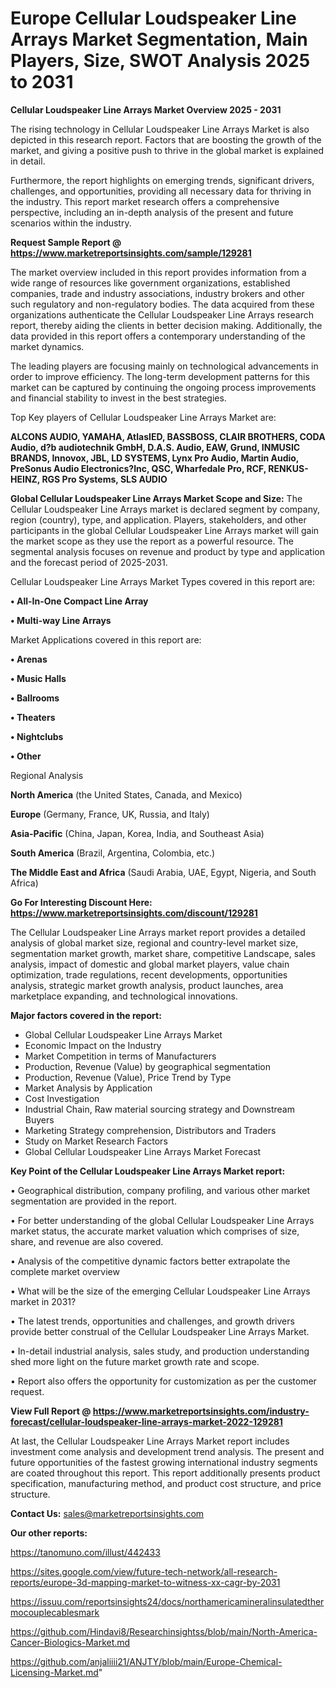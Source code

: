 # Europe Cellular Loudspeaker Line Arrays Market Segmentation, Main Players, Size, SWOT Analysis 2025 to 2031

<Strong> Cellular Loudspeaker Line Arrays Market Overview 2025 - 2031</strong>

The rising technology in Cellular Loudspeaker Line Arrays Market is also depicted in this research report. Factors that are boosting the growth of the market, and giving a positive push to thrive in the global market is explained in detail.

Furthermore, the report highlights on emerging trends, significant drivers, challenges, and opportunities, providing all necessary data for thriving in the industry. This report market research offers a comprehensive perspective, including an in-depth analysis of the present and future scenarios within the industry.

<strong>Request Sample Report @ <a href=https://www.marketreportsinsights.com/sample/129281>https://www.marketreportsinsights.com/sample/129281</a></strong>

The market overview included in this report provides information from a wide range of resources like government organizations, established companies, trade and industry associations, industry brokers and other such regulatory and non-regulatory bodies. The data acquired from these organizations authenticate the Cellular Loudspeaker Line Arrays research report, thereby aiding the clients in better decision making. Additionally, the data provided in this report offers a contemporary understanding of the market dynamics.

The leading players are focusing mainly on technological advancements in order to improve efficiency. The long-term development patterns for this market can be captured by continuing the ongoing process improvements and financial stability to invest in the best strategies.

Top Key players of Cellular Loudspeaker Line Arrays Market are:

<strong>ALCONS AUDIO, YAMAHA, AtlasIED, BASSBOSS, CLAIR BROTHERS, CODA Audio, d?b audiotechnik GmbH, D.A.S. Audio, EAW, Grund, INMUSIC BRANDS, Innovox, JBL, LD SYSTEMS, Lynx Pro Audio, Martin Audio, PreSonus Audio Electronics?Inc, QSC, Wharfedale Pro, RCF, RENKUS-HEINZ, RGS Pro Systems, SLS AUDIO</strong>

<strong><b>Global Cellular Loudspeaker Line Arrays Market Scope and Size:</b></strong>
The Cellular Loudspeaker Line Arrays market is declared segment by company, region (country), type, and application. Players, stakeholders, and other participants in the global Cellular Loudspeaker Line Arrays market will gain the market scope as they use the report as a powerful resource. The segmental analysis focuses on revenue and product by type and application and the forecast period of 2025-2031.

Cellular Loudspeaker Line Arrays Market Types covered in this report are:

<strong>• All-In-One Compact Line Array

• Multi-way Line Arrays</strong>

Market Applications covered in this report are:

<strong>• Arenas

• Music Halls

• Ballrooms

• Theaters

• Nightclubs

• Other</strong> 

Regional Analysis

<strong>North America</strong> (the United States, Canada, and Mexico)

<strong>Europe</strong> (Germany, France, UK, Russia, and Italy)

<strong>Asia-Pacific</strong> (China, Japan, Korea, India, and Southeast Asia)

<strong>South America</strong> (Brazil, Argentina, Colombia, etc.)

<strong>The Middle East and Africa</strong> (Saudi Arabia, UAE, Egypt, Nigeria, and South Africa)

<strong>Go For Interesting Discount Here: <a href=https://www.marketreportsinsights.com/discount/129281>https://www.marketreportsinsights.com/discount/129281</a></strong>

The Cellular Loudspeaker Line Arrays market report provides a detailed analysis of global market size, regional and country-level market size, segmentation market growth, market share, competitive Landscape, sales analysis, impact of domestic and global market players, value chain optimization, trade regulations, recent developments, opportunities analysis, strategic market growth analysis, product launches, area marketplace expanding, and technological innovations.

<strong><b>Major factors covered in the report:</b></strong>
<ul>
  <li>Global Cellular Loudspeaker Line Arrays Market </li>
  <li>Economic Impact on the Industry</li>
  <li>Market Competition in terms of Manufacturers</li>
  <li>Production, Revenue (Value) by geographical segmentation</li>
  <li>Production, Revenue (Value), Price Trend by Type</li>
  <li>Market Analysis by Application</li>
  <li>Cost Investigation</li>
  <li>Industrial Chain, Raw material sourcing strategy and Downstream Buyers</li>
  <li>Marketing Strategy comprehension, Distributors and Traders</li>
  <li>Study on Market Research Factors</li>
  <li>Global Cellular Loudspeaker Line Arrays Market Forecast</li>
</ul>

<strong><b>Key Point of the Cellular Loudspeaker Line Arrays Market report:</b></strong>

• Geographical distribution, company profiling, and various other market segmentation are provided in the report.

• For better understanding of the global Cellular Loudspeaker Line Arrays market status, the accurate market valuation which comprises of size, share, and revenue are also covered.

• Analysis of the competitive dynamic factors better extrapolate the complete market overview

• What will be the size of the emerging Cellular Loudspeaker Line Arrays market in 2031?

• The latest trends, opportunities and challenges, and growth drivers provide better construal of the Cellular Loudspeaker Line Arrays Market.

• In-detail industrial analysis, sales study, and production understanding shed more light on the future market growth rate and scope.

• Report also offers the opportunity for customization as per the customer request.

<strong><b>View Full Report @ <a href=https://www.marketreportsinsights.com/industry-forecast/cellular-loudspeaker-line-arrays-market-2022-129281>https://www.marketreportsinsights.com/industry-forecast/cellular-loudspeaker-line-arrays-market-2022-129281</a></b></strong>


At last, the Cellular Loudspeaker Line Arrays Market report includes investment come analysis and development trend analysis. The present and future opportunities of the fastest growing international industry segments are coated throughout this report. This report additionally presents product specification, manufacturing method, and product cost structure, and price structure.

<strong>Contact Us:</strong>
sales@marketreportsinsights.com

<strong>Our other reports:</strong>

<a href=https://tanomuno.com/illust/442433>https://tanomuno.com/illust/442433</a>

<a href=https://sites.google.com/view/future-tech-network/all-research-reports/europe-3d-mapping-market-to-witness-xx-cagr-by-2031>https://sites.google.com/view/future-tech-network/all-research-reports/europe-3d-mapping-market-to-witness-xx-cagr-by-2031</a>

<a href=https://issuu.com/reportsinsights24/docs/northamericamineralinsulatedthermocouplecablesmark>https://issuu.com/reportsinsights24/docs/northamericamineralinsulatedthermocouplecablesmark</a>

<a href=https://github.com/Hindavi8/Researchinsightss/blob/main/North-America-Cancer-Biologics-Market.md>https://github.com/Hindavi8/Researchinsightss/blob/main/North-America-Cancer-Biologics-Market.md</a>

<a href=https://github.com/anjaliiii21/ANJTY/blob/main/Europe-Chemical-Licensing-Market.md>https://github.com/anjaliiii21/ANJTY/blob/main/Europe-Chemical-Licensing-Market.md</a>"
